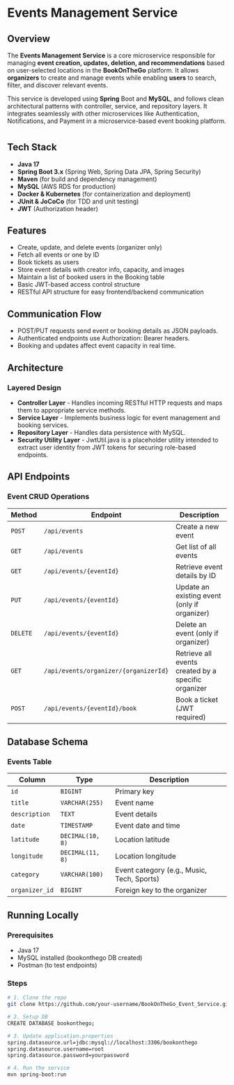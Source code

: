 # Events Management Service

## Overview  
The **Events Management Service** is a core microservice responsible for managing **event creation, updates, deletion, and recommendations** based on user-selected locations in the **BookOnTheGo** platform. It allows **organizers** to create and manage events while enabling **users** to search, filter, and discover relevant events.  

This service is developed using **Spring** Boot and **MySQL**, and follows clean architectural patterns with controller, service, and repository layers. It integrates seamlessly with other microservices like Authentication, Notifications, and Payment in a microservice-based event booking platform. 

#

## Tech Stack
- **Java 17**  
- **Spring Boot 3.x** (Spring Web, Spring Data JPA, Spring Security)  
- **Maven** (for build and dependency management)
- **MySQL** (AWS RDS for production)    
- **Docker & Kubernetes** (for containerization and deployment) 
- **JUnit & JoCoCo** (for TDD and unit testing) 
- **JWT** (Authorization header)


## Features
- Create, update, and delete events (organizer only)
- Fetch all events or one by ID
- Book tickets as users
- Store event details with creator info, capacity, and images
- Maintain a list of booked users in the Booking table
- Basic JWT-based access control structure 
- RESTful API structure for easy frontend/backend communication



## Communication Flow
- POST/PUT requests send event or booking details as JSON payloads.
- Authenticated endpoints use Authorization: Bearer <jwt> headers.
- Booking and updates affect event capacity in real time.



## Architecture

### Layered Design

- **Controller Layer** - Handles incoming RESTful HTTP requests and maps them to appropriate service methods.  
- **Service Layer** - Implements business logic for event management and booking services.  
- **Repository Layer** - Handles data persistence with MySQL.  
- **Security Utility Layer** - JwtUtil.java is a placeholder utility intended to extract user identity from JWT tokens for securing role-based endpoints. 





## API Endpoints

### Event CRUD Operations
| Method | Endpoint                               | Description |
|--------|---------------------------------------|-------------|
| `POST` | `/api/events`                         | Create a new event |
| `GET` | `/api/events`                         | Get list of all events |
| `GET`  | `/api/events/{eventId}`               | Retrieve event details by ID |
| `PUT`  | `/api/events/{eventId}`               | Update an existing event (only if organizer)|
| `DELETE` | `/api/events/{eventId}`             | Delete an event (only if organizer) |
| `GET`  | `/api/events/organizer/{organizerId}` | Retrieve all events created by a specific organizer |
| `POST`  | `/api/events/{eventId}/book` | Book a ticket (JWT required) |




## Database Schema

### Events Table
| Column | Type | Description |
|--------|------|-------------|
| `id` | `BIGINT` | Primary key |
| `title` | `VARCHAR(255)` | Event name |
| `description` | `TEXT` | Event details |
| `date` | `TIMESTAMP` | Event date and time |
| `latitude` | `DECIMAL(10, 8)` | Location latitude |
| `longitude` | `DECIMAL(11, 8)` | Location longitude |
| `category` | `VARCHAR(100)` | Event category (e.g., Music, Tech, Sports) |
| `organizer_id` | `BIGINT` | Foreign key to the organizer |



## Running Locally

### Prerequisites
- Java 17
- MySQL installed (bookonthego DB created)
- Postman (to test endpoints)

### Steps
```bash
# 1. Clone the repo
git clone https://github.com/your-username/BookOnTheGo_Event_Service.git

# 2. Setup DB
CREATE DATABASE bookonthego;

# 3. Update application.properties
spring.datasource.url=jdbc:mysql://localhost:3306/bookonthego
spring.datasource.username=root
spring.datasource.password=yourpassword

# 4. Run the service
mvn spring-boot:run

```


